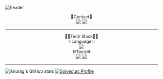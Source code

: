 ![header](https://capsule-render.vercel.app/api?type=waving&color=auto&height=300&section=header&text=JiSu%20Mun&fontSize=90)

<div align=center>📧Contact📧</h2></div>

<div align=center><a href="https://brandnewthinker.tistory.com/" target="_blank"><img src="https://img.shields.io/badge/Blog-FF9900?style=flat&logo=Tistory&logoColor=FFFFFF"/></a> <a href="mailto:mjs3827@gmail.com" target="_blank"><img src="https://img.shields.io/badge/mjs3827@gmail.com-FF6666?style=flat&logo=Gmail&logoColor=FFFFFF"/></a></div>


---

<div align=center>🧑‍💻Tech Stack🧑‍💻</h2></div>

<div align=center>✨Language✨</div>
<div align=center><img src="https://img.shields.io/badge/Python-3776AB?style=flat&logo=Python&logoColor=white"/></div>

<div align=center>⚒️Tools⚒️</div>
<div align=center><img src="https://img.shields.io/badge/GitHub-181717?style=flat&logo=GitHub&logoColor=white"/> <img src="https://img.shields.io/badge/Visual Studio Code-007ACC?style=flat&logo=Visual Studio Code&logoColor=white"/></div>

---
![Anurag's GitHub stats](https://github-readme-stats.vercel.app/api?username=JiSuMun&&show_icons=true&theme=transparent) [![Solved.ac Profile](http://mazassumnida.wtf/api/v2/generate_badge?boj=mjs3827)](https://solved.ac/mjs3827/)